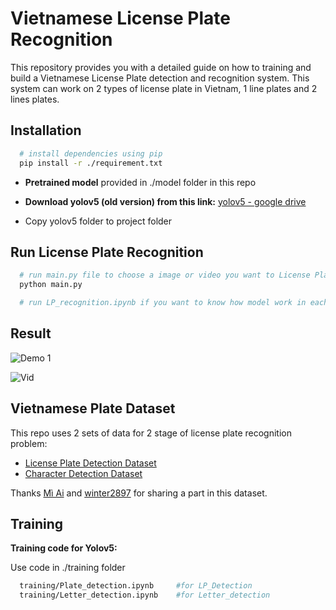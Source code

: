 # Vietnamese License Plate Recognition

This repository provides you with a detailed guide on how to training and build a Vietnamese License Plate detection and recognition system. This system can work on 2 types of license plate in Vietnam, 1 line plates and 2 lines plates.

## Installation

```bash
  # install dependencies using pip 
  pip install -r ./requirement.txt
```

- **Pretrained model** provided in ./model folder in this repo 

- **Download yolov5 (old version) from this link:** [yolov5 - google drive](https://drive.google.com/file/d/1g1u7M4NmWDsMGOppHocgBKjbwtDA-uIu/view?usp=sharing)

- Copy yolov5 folder to project folder

## Run License Plate Recognition

```bash
  # run main.py file to choose a image or video you want to License Plate Recognition
  python main.py

  # run LP_recognition.ipynb if you want to know how model work in each step
```

## Result
![Demo 1](result/image.jpg)

![Vid](result/video_1.gif)

## Vietnamese Plate Dataset

This repo uses 2 sets of data for 2 stage of license plate recognition problem:

- [License Plate Detection Dataset](https://drive.google.com/file/d/1xchPXf7a1r466ngow_W_9bittRqQEf_T/view?usp=sharing)
- [Character Detection Dataset](https://drive.google.com/file/d/1bPux9J0e1mz-_Jssx4XX1-wPGamaS8mI/view?usp=sharing)

Thanks [Mì Ai](https://www.miai.vn/thu-vien-mi-ai/) and [winter2897](https://github.com/winter2897/Real-time-Auto-License-Plate-Recognition-with-Jetson-Nano/blob/main/doc/dataset.md) for sharing a part in this dataset.

## Training

**Training code for Yolov5:**

Use code in ./training folder
```bash
  training/Plate_detection.ipynb     #for LP_Detection
  training/Letter_detection.ipynb    #for Letter_detection
```
